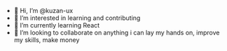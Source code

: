 - 👋 Hi, I’m @kuzan-ux
- 👀 I’m interested in learning and contributing
- 🌱 I’m currently learning React
- 💞️ I’m looking to collaborate on anything i can lay my hands on, improve my skills, make money

<!---
kuzan-ux/kuzan-ux is a ✨ special ✨ repository because its `README.md` (this file) appears on your GitHub profile.
You can click the Preview link to take a look at your changes.
--->
